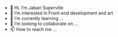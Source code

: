 - 👋 Hi, I’m Jabari Superville
- 👀 I’m interested in Front-end development and art
- 🌱 I’m currently learning ...
- 💞️ I’m looking to collaborate on ...
- 📫 How to reach me ...

<!---
jsuper23/jsuper23 is a ✨ special ✨ repository because its `README.md` (this file) appears on your GitHub profile.
You can click the Preview link to take a look at your changes.
--->
